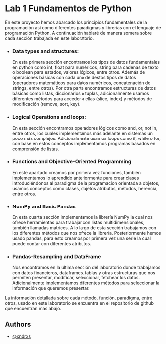 
# Lab 1 Fundamentos de Python

En este proyecto hemos abarcado los principios fundamentales de la 
programación así como diferentes paradigmas y librerias con el 
lenguaje de programación Python. A continuación hablaré de manera somera
sobre cada sección trabajada en este laboratorio.

- ### Data types and structures:    

   En esta primera sección encontramos los tipos de datos fundamentales
   en python como int, float para numéricos, string para cadenas de texto 
   o boolean para estados, valores lógicos, entre otros. Además de operaciones básicas
   con cada uno de destos tipos de datos (operadores matemáticos para 
   datos numéricos, concatenación de strings, entre otros).
   Por otra parte encontramos estructuras de datos básicas como listas, diccionarios o
   tuplas, adicionalmente usamos diferentes métodos para acceder a ellas (slice, index)
   y métodos de modificación (remove, sort, key).

- ### Logical Operations and loops:
   
   En esta sección encontramos operadores lógicos como and, or, not
   in, entre otros, los cuales implementamos más adelante en sistemas 
   un poco más complejos. Adicionalmente usamos loops como if, while o for,
   con base en estos conceptos implementamos programas basados en comprensión de listas.

- ### Functions and Objective-Oriented Programming

   En este apartado creamos por primera vez funciones, también implementamos
   lo aprendido anteriormente para crear clases introduciéndonos al paradigma 
   de la programacion orientada a objetos, usamos conceptos como clases, objetos
   atributos, métodos, herencia, entre otros.

- ### NumPy and Basic Pandas 
   
   En esta cuarta sección implementamos la librería NumPy la cual nos ofrece herramientas
   para trabajar con listas multidimensionales, también llamadas matrices. A lo largo
   de esta sección trabajamos con los diferentes métodos que nos ofrece la
   librería. Posteriormente hemos usado pandas, para esto creamos por primera vez 
   una serie la cual puede contar con diferentes atributos.

- ### Pandas-Resampling and DataFrame
   
   Nos encontramos en la última sección del laboratorio donde trabajamos
   con datos financieros, dataframes, tablas y otras estructuras que nos permiten
   presentar, modificar, seleccionar, fetchear los datos. Adicionalmente
   implementamos diferentes métodos para seleccionar la información que queremos presentar.


La información detallada sobre cada método, función, paradigma, entre otros, usado
en este laboratorio se encuentra en el repositorio de github que encuentran más abajo.
## Authors

- [@xndrxs](https://github.com/xndrxs/Repositorio_Algoritmos)

